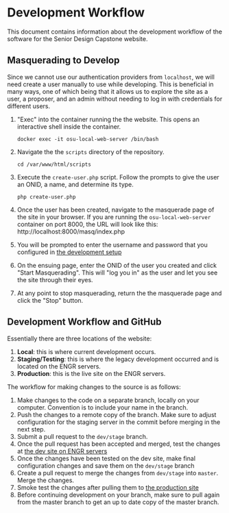 # Development Workflow
This document contains information about the development workflow of the software for the Senior Design Capstone
website.

## Masquerading to Develop
Since we cannot use our authentication providers from `localhost`, we will need create a user manually to use while
developing. This is beneficial in many ways, one of which being that it allows us to explore the site as a user, a
proposer, and an admin without needing to log in with credentials for different users.

1. "Exec" into the container running the the website. This opens an interactive shell inside the container.

       docker exec -it osu-local-web-server /bin/bash

1. Navigate the the `scripts` directory of the repository.

       cd /var/www/html/scripts

1. Execute the `create-user.php` script. Follow the prompts to give the user an ONID, a name, and determine its type.

       php create-user.php

1. Once the user has been created, navigate to the masquerade page of the site in your browser. If you are running the
   `osu-local-web-server` container on port 8000, the URL will look like this: http://localhost:8000/masq/index.php

1. You will be prompted to enter the username and password that you configured in 
   [the development setup](./dev-setup.md)

1. On the ensuing page, enter the ONID of the user you created and click "Start Masquerading". This will "log you in"
   as the user and let you see the site through their eyes.

1. At any point to stop masquerading, return the the masquerade page and click the "Stop" button.


## Development Workflow and GitHub
Essentially there are three locations of the website:

1. **Local**: this is where current development occurs.
1. **Staging/Testing**: this is where the legacy development occurred and is located on the ENGR servers.
1. **Production**: this is the live site on the ENGR servers.

The workflow for making changes to the source is as follows:

1. Make changes to the code on a separate branch, locally on your computer. Convention is to include your name in the
   branch.
1. Push the changes to a remote copy of the branch. Make sure to adjust configuration for the staging server in the 
   commit before merging in the next step.
1. Submit a pull request to the `dev/stage` branch.
1. Once the pull request has been accepted and merged, test the changes at 
   [the dev site on ENGR servers](http://eecs.oregonstate.edu/education/capstone/newcapstone/)
1. Once the changes have been tested on the dev site, make final configuration changes and save them on the 
   `dev/stage` branch
1. Create a pull request to merge the changes from `dev/stage` into `master`. Merge the changes.
1. Smoke test the changes after pulling them to [the production site](http://eecs.oregonstate.edu/capstone/submission/)
1. Before continuing development on your branch, make sure to pull again from the master branch to get an up to date
   copy of the master branch.